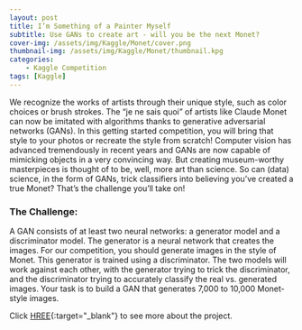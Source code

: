 ```yaml
---
layout: post
title: I’m Something of a Painter Myself
subtitle: Use GANs to create art - will you be the next Monet?
cover-img: /assets/img/Kaggle/Monet/cover.png
thumbnail-img: /assets/img/Kaggle/Monet/thumbnail.kpg
categories: 
    - Kaggle Competition
tags: [Kaggle]
---
```


We recognize the works of artists through their unique style, such as color choices or brush strokes. The “je ne sais quoi” of artists like Claude Monet can now be imitated with algorithms thanks to generative adversarial networks (GANs). In this getting started competition, you will bring that style to your photos or recreate the style from scratch!
Computer vision has advanced tremendously in recent years and GANs are now capable of mimicking objects in a very convincing way. But creating museum-worthy masterpieces is thought of to be, well, more art than science. So can (data) science, in the form of GANs, trick classifiers into believing you’ve created a true Monet? That’s the challenge you’ll take on!

### The Challenge:
A GAN consists of at least two neural networks: a generator model and a discriminator model. The generator is a neural network that creates the images. For our competition, you should generate images in the style of Monet. This generator is trained using a discriminator.
The two models will work against each other, with the generator trying to trick the discriminator, and the discriminator trying to accurately classify the real vs. generated images.
Your task is to build a GAN that generates 7,000 to 10,000 Monet-style images.

Click [HREE](https://www.kaggle.com/c/gan-getting-started/){:target="_blank"} to see more about the project.

